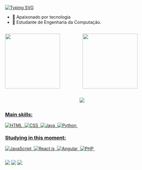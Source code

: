 [![Typing SVG](https://readme-typing-svg.herokuapp.com/?color=00BFFF&size=35&center=true&vCenter=true&width=1000&lines=HELLO,+My+name+is+Arthur+Gabriel;I'm+23+years+old;I'm+from+Brazil;I+Graduated+Computer+engineering;Be+Welcome!+:%29)](https://git.io/typing-svg)

- 🔭 Apaixonado por tecnologia
- 🌱 Estudante de Engenharia da Computação.
##
<div align="center">
  <a href="https://github.com/destart31">
  <img align="left" height="180em" src="https://github-readme-stats.vercel.app/api?username=destart31&show_icons=true&theme=tokyonight&include_all_commits=true&count_private=true"/>
  <img  height="180em" src="https://github-readme-stats.vercel.app/api/top-langs/?username=destart31&layout=compact&langs_count=7&theme=tokyonight"/>
</div>
    
##

<p align="center">
  <img src="https://github-profile-trophy.vercel.app/?username=destart31&theme=dracula&row=2&no-bg=true&column=3&margin-w=15&margin-h=15" />
</p>
    
##
### Main skills:
![HTML](https://img.shields.io/badge/-HTML-0D1117?style=for-the-badge&logo=HTML5&logoColor=D2691E&labelColor=0D1117)&nbsp;
![CSS](https://img.shields.io/badge/-CSS-0D1117?style=for-the-badge&logo=CSS3&logoColor=1572B6&labelColor=0D1117)&nbsp;
![Java](https://img.shields.io/badge/-Java-0D1117?style=for-the-badge&logo=Java&logoColor=1572B6&labelColor=0D1117)&nbsp;
![Python](https://img.shields.io/badge/-Python-0D1117?style=for-the-badge&logo=Python3&logoColor=1572B6&labelColor=0D1117)&nbsp;


### Studying in this moment:
![JavaScript](https://img.shields.io/badge/-JavaScript-0D1117?style=for-the-badge&logo=javascript&labelColor=0D1117)&nbsp;
![React.js](https://img.shields.io/badge/-React.js-0D1117?style=for-the-badge&logo=react&labelColor=0D1117)&nbsp;
![Angular](https://img.shields.io/badge/-Angular-0D1117?style=for-the-badge&logo=Angular&logoColor=A52A2A&labelColor=0D1117)&nbsp; 
![PHP](https://img.shields.io/badge/-PHP-0D1117?style=for-the-badge&logo=PHP&logoColor=A52A2A&labelColor=0D1117)&nbsp; 



<!--<div style="display: inline_block"><br> -->
<!--   <img align="center" alt="Destart-Js" height="30" width="40" src="https://raw.githubusercontent.com/devicons/devicon/master/icons/javascript/javascript-plain.svg"> -->
<!--   <img align="center" alt="Destart-HTML" height="30" width="40" src="https://raw.githubusercontent.com/devicons/devicon/master/icons/html5/html5-original.svg"> -->
<!--   <img align="center" alt="Destart-CSS" height="30" width="40" src="https://raw.githubusercontent.com/devicons/devicon/master/icons/css3/css3-original.svg"> -->
<!--   <img align="center" alt="Destart-Python" height="30" width="40" src="https://raw.githubusercontent.com/devicons/devicon/master/icons/python/python-original.svg"> -->
<!--   <img align="center" alt="Destart-Vscode" height="30" width="40" src="https://cdn.jsdelivr.net/gh/devicons/devicon/icons/vscode/vscode-original.svg" /> -->
<!--   <img align="center" alt="Destart-Wp" height="30" width="40" src="https://cdn.jsdelivr.net/gh/devicons/devicon/icons/wordpress/wordpress-original.svg" /> -->
<!--   </div> -->
  
##

 <a style="display: inline_block" href = "mailto:art31082000@gmail.com"><img src="https://img.shields.io/badge/-Gmail-D14836?style=for-the-badge&logo=gmail&logoColor=white" target="_blank"></a>
 <a style="display: inline_block" href="https://instagram.com/arthurgabriel31" target="_blank"><img src="https://img.shields.io/badge/-Instagram-%23E4405F?style=for-the-badge&logo=instagram&logoColor=white" target="_blank"></a>
 <a style="display: inline_block" href="https://www.linkedin.com/in/arthur-gabriel-587811204/" target="_blank"><img src="https://img.shields.io/badge/-LinkedIn-%230077B5?style=for-the-badge&logo=linkedin&logoColor=white" target="_blank"></a>
